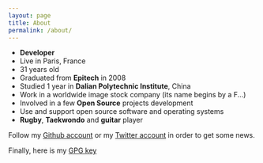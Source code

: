 ```yaml
---
layout: page
title: About
permalink: /about/
---
```


- **Developer**
- Live in Paris, France
- 31 years old
- Graduated from **Epitech** in 2008
- Studied 1 year in **Dalian Polytechnic Institute**, China
- Work in a worldwide image stock company (its name begins by a F...)
- Involved in a few **Open Source** projects development
- Use and support open source software and operating systems
- **Rugby**, **Taekwondo** and **guitar** player

Follow my [Github account](https://github.com/pierre-lecocq/) or my [Twitter account](https://twitter.com/pierre404) in order to get some news.

Finally, here is my [GPG key](/gpg.txt)
